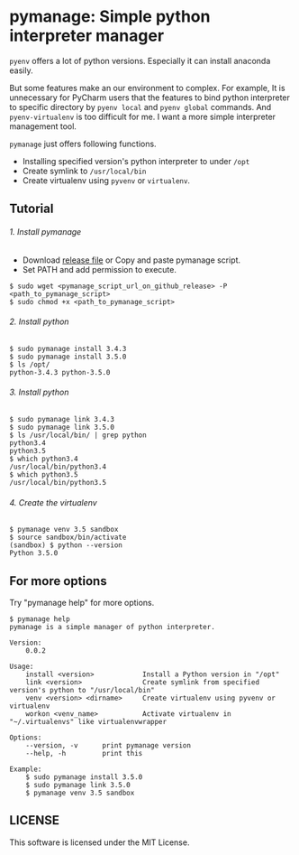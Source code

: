 # pymanage: Simple python interpreter manager

`pyenv` offers a lot of python versions.
Especially it can install anaconda easily.

But some features make an our environment to complex.
For example, It is unnecessary for PyCharm users that the features to bind python interpreter to specific directory
by `pyenv local` and `pyenv global` commands.
And `pyenv-virtualenv` is too difficult for me.
I want a more simple interpreter management tool.

`pymanage` just offers following functions.

- Installing specified version's python interpreter to under `/opt`
- Create symlink to `/usr/local/bin`
- Create virtualenv using `pyvenv` or `virtualenv`.


## Tutorial

###### 1. Install pymanage

- Download [release file](https://github.com/c-bata/pymanage/releases) or Copy and paste pymanage script.
- Set PATH and add permission to execute.

```
$ sudo wget <pymanage_script_url_on_github_release> -P <path_to_pymanage_script>
$ sudo chmod +x <path_to_pymanage_script>
```

###### 2. Install python

```
$ sudo pymanage install 3.4.3
$ sudo pymanage install 3.5.0
$ ls /opt/
python-3.4.3 python-3.5.0
```

###### 3. Install python

```
$ sudo pymanage link 3.4.3
$ sudo pymanage link 3.5.0
$ ls /usr/local/bin/ | grep python
python3.4
python3.5
$ which python3.4
/usr/local/bin/python3.4
$ which python3.5
/usr/local/bin/python3.5
```

###### 4. Create the virtualenv

```
$ pymanage venv 3.5 sandbox
$ source sandbox/bin/activate
(sandbox) $ python --version
Python 3.5.0
```

## For more options

Try "pymanage help" for more options.

```
$ pymanage help
pymanage is a simple manager of python interpreter.

Version:
    0.0.2

Usage:
    install <version>            Install a Python version in "/opt"
    link <version>               Create symlink from specified version's python to "/usr/local/bin"
    venv <version> <dirname>     Create virtualenv using pyvenv or virtualenv
    workon <venv_name>           Activate virtualenv in "~/.virtualenvs" like virtualenvwrapper

Options:
    --version, -v      print pymanage version
    --help, -h         print this

Example:
    $ sudo pymanage install 3.5.0
    $ sudo pymanage link 3.5.0
    $ pymanage venv 3.5 sandbox
```

## LICENSE

This software is licensed under the MIT License.

